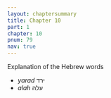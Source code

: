 ```yaml
---
layout: chaptersummary
title: Chapter 10
part: 1
chapter: 10
pnum: 79
nav: true
---
```


Explanation of the Hebrew words

- _yarad_ ירד
- _alah_ עלה
